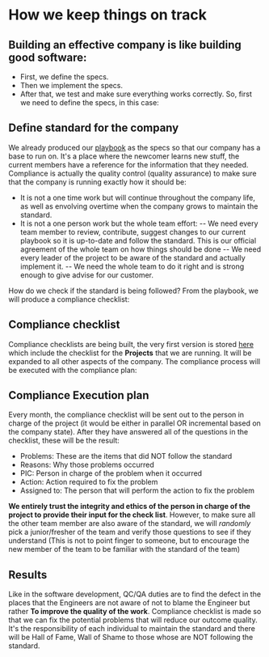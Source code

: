 # How we keep things on track

## Building an effective company is like building good software:

- First, we define the specs.
- Then we implement the specs.
- After that, we test and make sure everything works correctly. So, first we need to define the specs, in this case:

## Define standard for the company

We already produced our [playbook](https://github.com/dwarvesf/playbook) as the specs so that our company has a base to run on. It's a place where the newcomer learns new stuff, the current members have a reference for the information that they needed.
Compliance is actually the quality control (quality assurance) to make sure that the company is running exactly how it should be:

- It is not a one time work but will continue throughout the company life, as well as envolving overtime when the company grows to maintain the standard.
- It is not a one person work but the whole team effort:
-- We need every team member to review, contribute, suggest changes to our current playbook so it is up-to-date and follow the standard. This is our official agreement of the whole team on how things should be done
-- We need every leader of the project to be aware of the standard and actually implement it.
-- We need the whole team to do it right and is strong enough to give advise for our customer.

How do we check if the standard is being followed?
From the playbook, we will produce a compliance checklist:

## Compliance checklist

Compliance checklists are being built, the very first version is stored [here](https://docs.google.com/spreadsheets/d/16HtA3skVpEdDpuJ9UEkPb5Ae_SK6IiJ5Czfl_94XqN4/edit#gid=0) which include the checklist for the **Projects** that we are running. It will be expanded to all other aspects of the company. The compliance process will be executed with the compliance plan:

## Compliance Execution plan

Every month, the compliance checklist will be sent out to the person in charge of the project (it would be either in parallel OR incremental based on the company state). After they have answered all of the questions in the checklist, these will be the result:

- Problems: These are the items that did NOT follow the standard
- Reasons: Why those problems occurred
- PIC: Person in charge of the problem when it occurred
- Action: Action required to fix the problem
- Assigned to: The person that will perform the action to fix the problem

**We entirely trust the integrity and ethics of the person in charge of the project to provide their input for the check list**. However, to make sure all the other team member are also aware of the standard, we will *randomly* pick a junior/fresher of the team and verify those questions to see if they understand (This is not to point finger to someone, but to encourage the new member of the team to be familiar with the standard of the team)

## Results

Like in the software development, QC/QA duties are to find the defect in the places that the Engineers are not aware of not to blame the Engineer but rather **To improve the quality of the work**. Compliance checklist is made so that we can fix the potential problems that will reduce our outcome quality. It's the responsibility of each individual to maintain the standard and there will be Hall of Fame, Wall of Shame to those whose are NOT following the standard.
